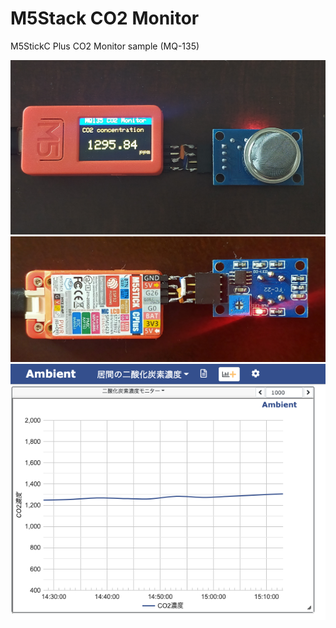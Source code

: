 # M5Stack CO2 Monitor
M5StickC Plus CO2 Monitor sample (MQ-135)

![Front](img/measure.jpg)
![Rear](img/connect.jpg)
![ambient](img/ambient.png)
